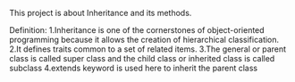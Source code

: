 This project is about Inheritance and its methods.

Definition: 
1.Inheritance is one of the cornerstones of object-oriented programming because it allows the creation of hierarchical classification.
2.It defines traits common to a set of related items.
3.The general or parent class is called super class and the child class or inherited class is called subclass
4.extends  keyword is used here to inherit the parent class